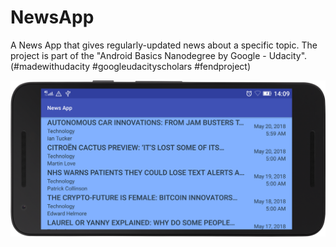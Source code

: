 # NewsApp
A News App that gives regularly-updated news about a specific topic. The project is part of the "Android Basics Nanodegree by Google - Udacity". (#madewithudacity #googleudacityscholars #fendproject)

<p align="center">
  <img src="device-2018-05-20.png" />
</p>